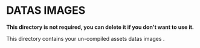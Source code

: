 # DATAS IMAGES

**This directory is not required, you can delete it if you don't want to use it.**

This directory contains your un-compiled assets datas images .